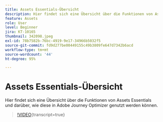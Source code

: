 ```yaml
---
title: Assets Essentials-Übersicht
description: Hier findet sich eine Übersicht über die Funktionen von Assets Essentials und darüber, wie diese in Adobe Journey Optimizer genutzt werden können.
feature: Assets
role: User
level: Beginner
jira: KT-10165
thumbnail: 342098.jpeg
exl-id: 78b7582b-76bc-4919-9e17-34966b5032f5
source-git-commit: fd9d277be00449155c49b3809fe647d7342b6acd
workflow-type: tm+mt
source-wordcount: '44'
ht-degree: 95%

---
```


# Assets Essentials-Übersicht

Hier findet sich eine Übersicht über die Funktionen von Assets Essentials und darüber, wie diese in Adobe Journey Optimizer genutzt werden können.

>[!VIDEO](https://video.tv.adobe.com/v/342098?quality=12&learn=on){transcript=true}
